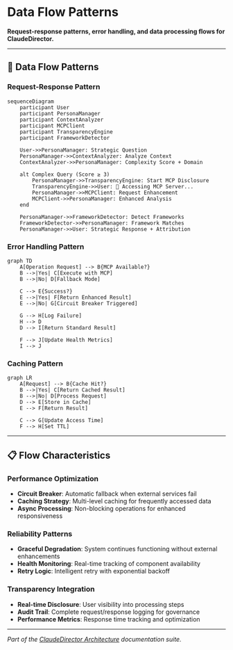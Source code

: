 # Data Flow Patterns

**Request-response patterns, error handling, and data processing flows for ClaudeDirector.**

---

## 🔄 **Data Flow Patterns**

### **Request-Response Pattern**
```mermaid
sequenceDiagram
    participant User
    participant PersonaManager
    participant ContextAnalyzer
    participant MCPClient
    participant TransparencyEngine
    participant FrameworkDetector

    User->>PersonaManager: Strategic Question
    PersonaManager->>ContextAnalyzer: Analyze Context
    ContextAnalyzer->>PersonaManager: Complexity Score + Domain

    alt Complex Query (Score ≥ 3)
        PersonaManager->>TransparencyEngine: Start MCP Disclosure
        TransparencyEngine->>User: 🔧 Accessing MCP Server...
        PersonaManager->>MCPClient: Request Enhancement
        MCPClient->>PersonaManager: Enhanced Analysis
    end

    PersonaManager->>FrameworkDetector: Detect Frameworks
    FrameworkDetector->>PersonaManager: Framework Matches
    PersonaManager->>User: Strategic Response + Attribution
```

### **Error Handling Pattern**
```mermaid
graph TD
    A[Operation Request] --> B{MCP Available?}
    B -->|Yes| C[Execute with MCP]
    B -->|No| D[Fallback Mode]

    C --> E{Success?}
    E -->|Yes| F[Return Enhanced Result]
    E -->|No| G[Circuit Breaker Triggered]

    G --> H[Log Failure]
    H --> D
    D --> I[Return Standard Result]

    F --> J[Update Health Metrics]
    I --> J
```

### **Caching Pattern**
```mermaid
graph LR
    A[Request] --> B{Cache Hit?}
    B -->|Yes| C[Return Cached Result]
    B -->|No| D[Process Request]
    D --> E[Store in Cache]
    E --> F[Return Result]

    C --> G[Update Access Time]
    F --> H[Set TTL]
```

---

## 📋 **Flow Characteristics**

### **Performance Optimization**
- **Circuit Breaker**: Automatic fallback when external services fail
- **Caching Strategy**: Multi-level caching for frequently accessed data
- **Async Processing**: Non-blocking operations for enhanced responsiveness

### **Reliability Patterns**
- **Graceful Degradation**: System continues functioning without external enhancements
- **Health Monitoring**: Real-time tracking of component availability
- **Retry Logic**: Intelligent retry with exponential backoff

### **Transparency Integration**
- **Real-time Disclosure**: User visibility into processing steps
- **Audit Trail**: Complete request/response logging for governance
- **Performance Metrics**: Response time tracking and optimization

---

*Part of the [ClaudeDirector Architecture](../OVERVIEW.md) documentation suite.*
